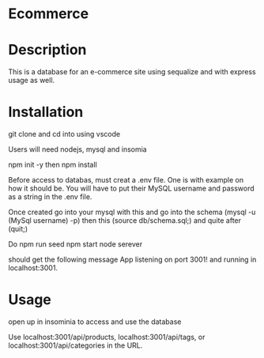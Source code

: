 # Ecommerce


# Description
This is a database for an e-commerce site using sequalize and with express usage as well.

# Installation

git clone and cd into using vscode

Users will need nodejs, mysql and insomia

npm init -y then npm install

Before access to databas, must creat a .env file. One is with example on how it should be. You will have to put their MySQL username and password as a string in the .env file.

Once created go into your mysql with this and go into the schema
(mysql -u (MySql username) -p) then this (source db/schema.sql;) and quite after (quit;)

Do npm run seed
npm start
node serever

should get the following message App listening on port 3001! and running in localhost:3001.

# Usage
open up in insominia to access and use the database


Use localhost:3001/api/products, localhost:3001/api/tags, or localhost:3001/api/categories in the URL.
